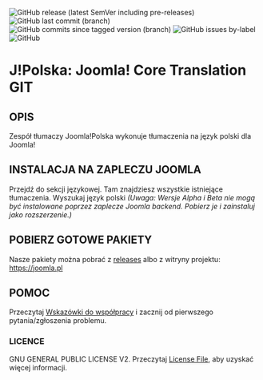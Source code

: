 ![GitHub release (latest SemVer including pre-releases)](https://img.shields.io/github/v/release/joomlagerman/joomla?color=green&include_prereleases&label=release&style=for-the-badge) ![GitHub last commit (branch)](https://img.shields.io/github/last-commit/joomlagerman/joomla/4.0-dev?style=for-the-badge) ![GitHub commits since tagged version (branch)](https://img.shields.io/github/commits-since/joomlagerman/joomla/4.0.0v1/4.0-dev?style=for-the-badge) ![GitHub issues by-label](https://img.shields.io/github/issues/joomlagerman/joomla/Joomla!%204.x?style=for-the-badge) ![GitHub](https://img.shields.io/github/license/joomlagerman/joomla?style=for-the-badge)

J!Polska: Joomla! Core Translation GIT
======================================

## OPIS

Zespół tłumaczy Joomla!Polska wykonuje tłumaczenia na język polski dla Joomla!

## INSTALACJA NA ZAPLECZU JOOMLA

Przejdź do sekcji językowej. Tam znajdziesz wszystkie istniejące tłumaczenia.  Wyszukaj język polski
*(Uwaga: Wersje Alpha i Beta nie mogą być instalowane poprzez zaplecze Joomla backend. Pobierz je i zainstaluj jako rozszerzenie.)*

## POBIERZ GOTOWE PAKIETY

Nasze pakiety można pobrać z [releases](https://github.com/joomlagerman/joomla/releases) albo z witryny projektu: https://joomla.pl

## POMOC

Przeczytaj [Wskazówki do współpracy](.github/CONTRIBUTING.md) i zacznij od pierwszego pytania/zgłoszenia problemu.

### LICENCE
GNU GENERAL PUBLIC LICENSE V2. Przeczytaj [License File](LICENSE), aby uzyskać więcej informacji.
